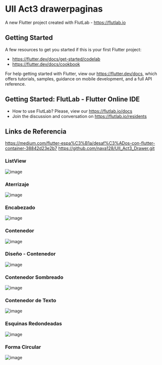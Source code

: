 # UII Act3 drawerpaginas

A new Flutter project created with FlutLab - https://flutlab.io

## Getting Started

A few resources to get you started if this is your first Flutter project:

- https://flutter.dev/docs/get-started/codelab
- https://flutter.dev/docs/cookbook

For help getting started with Flutter, view our
https://flutter.dev/docs, which offers tutorials,
samples, guidance on mobile development, and a full API reference.

## Getting Started: FlutLab - Flutter Online IDE

- How to use FlutLab? Please, view our https://flutlab.io/docs
- Join the discussion and conversation on https://flutlab.io/residents


## Links de Referencia
https://medium.com/flutter-espa%C3%B1a/desaf%C3%ADos-con-flutter-container-38842d23e2b7
https://github.com/nava128/UII_Act3_Drawer.git

### ListView
![image](https://github.com/JaquelineGalindoHuitron/UIIAct3/assets/143548375/c82108c4-fe88-4e69-a5af-d3633eb4af18)

### Aterrizaje
![image](https://github.com/JaquelineGalindoHuitron/UIIAct3/assets/143548375/85e96887-6579-4f04-ba87-c3726409aa36)

### Encabezado
![image](https://github.com/JaquelineGalindoHuitron/UIIAct3/assets/143548375/a0172d21-bae9-46c7-a350-014697c0fb86)

### Contenedor
![image](https://github.com/JaquelineGalindoHuitron/UIIAct3/assets/143548375/82618fa5-150e-4a49-bc69-57aa5514f3be)

### Diseño - Contenedor
![image](https://github.com/JaquelineGalindoHuitron/UIIAct3/assets/143548375/37533754-7676-469e-8481-fb703140e6c3)

### Contenedor Sombreado
![image](https://github.com/JaquelineGalindoHuitron/UIIAct3/assets/143548375/beed9a49-e4e8-471c-9d6b-53637cc17019)

### Contenedor de Texto
![image](https://github.com/JaquelineGalindoHuitron/UIIAct3/assets/143548375/5faa1dc6-3cd7-4dfd-ab61-cebafc77c7fe)

### Esquinas Redondeadas
![image](https://github.com/JaquelineGalindoHuitron/UIIAct3/assets/143548375/0908026f-aebd-46cc-b391-7a9952ab94ec)

### Forma Circular
![image](https://github.com/JaquelineGalindoHuitron/UIIAct3/assets/143548375/5769fac8-9f28-4b04-9175-200c9abf476a)
